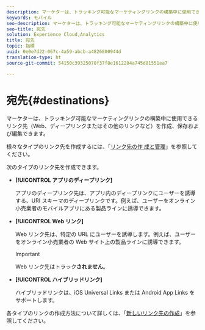 ```yaml
---
description: マーケターは、トラッキング可能なマーケティングリンクの構築中に使用できるリンク先（Web、ディープリンクまたはその他のリンクなど）を作成、保存および編集できます。
keywords: モバイル
seo-description: マーケターは、トラッキング可能なマーケティングリンクの構築中に使用できるリンク先（Web、ディープリンクまたはその他のリンクなど）を作成、保存および編集できます。
seo-title: 宛先
solution: Experience Cloud,Analytics
title: 宛先
topic: 指標
uuid: 0e0e7d22-067c-4a59-abcb-a4826800944d
translation-type: ht
source-git-commit: 54150c39325070f37f8e1612204a745d81551ea7

---
```



# 宛先{#destinations}

マーケターは、トラッキング可能なマーケティングリンクの構築中に使用できるリンク先（Web、ディープリンクまたはその他のリンクなど）を作成、保存および編集できます。

様々なタイプのリンク先を作成するには、「[リンク先の作 成と管理](/help/using/acquisition-main/c-manage-link-destinations/c-manage-link-destinations.md)」を参照してください。

次のタイプのリンク先を作成できます。

* **[!UICONTROL アプリのディープリンク]**

   アプリのディープリンク先は、アプリ内のディープリンクにユーザーを誘導する、URI スキーマのディープリンクです。例えば、ユーザーをオンライン小売業者のモバイルアプリにある製品ラインに誘導できます。

* **[!UICONTROL Web リンク]**

   Web リンク先は、特定の URL にユーザーを誘導します。例えば、ユーザーをオンライン小売業者の Web サイト上の製品ラインに誘導できます。

   >[!IMPORTANT]
   >
   >Web リンク先はトラック&#x200B;**されません**。

* **[!UICONTROL ハイブリッドリンク]**

   ハイブリッドリンクは、iOS Universal Links または Android App Links をサポートします。

各タイプのリンクの作成方法について詳しくは、「[新しいリンク先の作成](/help/using/acquisition-main/c-manage-link-destinations/t-create-new-app-deep-link-destination.md)」を参照してください。

